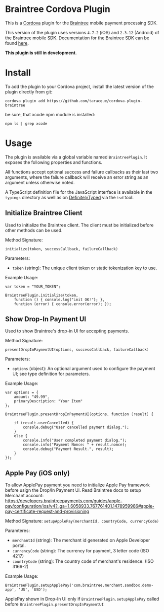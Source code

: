 # Braintree Cordova Plugin

This is a [Cordova](http://cordova.apache.org/) plugin for the [Braintree](https://www.braintreepayments.com/) mobile payment processing SDK.

This version of the plugin uses versions `4.7.2` (iOS) and `2.3.12` (Android) of the Braintree mobile SDK. Documentation for the Braintree SDK can be found [here](https://developers.braintreepayments.com/start/overview).

**This plugin is still in development.**

# Install

To add the plugin to your Cordova project, install the latest version of the plugin directly from git:

    cordova plugin add https://github.com/taracque/cordova-plugin-braintree
    
be sure, that xcode npm module is installed:

    npm ls | grep xcode

# Usage

The plugin is available via a global variable named `BraintreePlugin`. It exposes the following properties and functions.

All functions accept optional success and failure callbacks as their last two arguments, where the failure callback will receive an error string as an argument unless otherwise noted.

A TypeScript definition file for the JavaScript interface is available in the `typings` directory as well as on [DefinitelyTyped](https://github.com/borisyankov/DefinitelyTyped) via the `tsd` tool.

## Initialize Braintree Client ##

Used to initialize the Braintree client. The client must be initialized before other methods can be used.

Method Signature:

`initialize(token, successCallback, failureCallback)`

Parameters:

* `token` (string): The unique client token or static tokenization key to use.

Example Usage:

```
var token = "YOUR_TOKEN";

BraintreePlugin.initialize(token,
    function () { console.log("init OK!"); },
    function (error) { console.error(error); });
```

## Show Drop-In Payment UI ##

Used to show Braintree's drop-in UI for accepting payments.

Method Signature:

`presentDropInPaymentUI(options, successCallback, failureCallback)`

Parameters:

* `options` (object): An optional argument used to configure the payment UI; see type definition for parameters.

Example Usage:

```
var options = {
    amount: "49.99",
    primaryDescription: "Your Item"
};

BraintreePlugin.presentDropInPaymentUI(options, function (result) {

    if (result.userCancelled) {
        console.debug("User cancelled payment dialog.");
    }
    else {
        console.info("User completed payment dialog.");
        console.info("Payment Nonce: " + result.nonce);
        console.debug("Payment Result.", result);
    }
});
```

## Apple Pay (iOS only) ##

To allow ApplePay payment you need to initialize Apple Pay framework before usign the Drop/In Payment UI. Read Braintree docs to setup Merchant account: https://developers.braintreepayments.com/guides/apple-pay/configuration/ios/v4?_ga=1.6058933.767761401.1478959986#apple-pay-certificate-request-and-provisioning

Method Signature:
`setupApplePay(merchantId, countryCode, currencyCode)`

Paramteres:

* `merchantId` (string): The merchant id generated on Apple Developer portal.
* `currencyCode` (string): The currency for payment, 3 letter code (ISO 4217)
* `countryCode` (string): The country code of merchant's residence. (ISO 3166-2)

Example Usage:

```
BraintreePlugin.setupApplePay('com.braintree.merchant.sandbox.demo-app', 'US', 'USD');
```

ApplePay shown in Drop-In UI only if `BraintreePlugin.setupApplePay` called before `BraintreePlugin.presentDropInPaymentUI`
